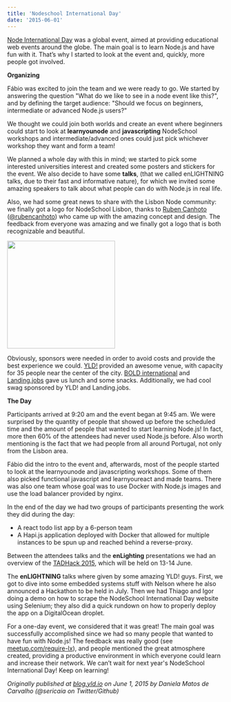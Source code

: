 ```yaml
---
title: 'Nodeschool International Day'
date: '2015-06-01'
---
```


[Node International Day](http://nodeschool.io/international-day/) was a global event, aimed at providing educational web events around the globe. The main goal is to learn Node.js and have fun with it. That’s why I started to look at the event and, quickly, more people got involved.

**Organizing**

Fábio was excited to join the team and we were ready to go. We started by answering the question "What do we like to see in a node event like this?", and by defining the target audience: "Should we focus on beginners, intermediate or advanced Node.js users?"

We thought we could join both worlds and create an event where beginners could start to look at **learnyounode** and **javascripting** NodeSchool workshops and intermediate/advanced ones could just pick whichever workshop they want and form a team!

We planned a whole day with this in mind; we started to pick some interested universities interest and created some posters and stickers for the event. We also decide to have some **talks**, (that we called enLIGHTNING talks, due to their fast and informative nature), for which we invited some amazing speakers to talk about what people can do with Node.js in real life.

Also, we had some great news to share with the Lisbon Node community: we finally got a logo for NodeSchool Lisbon, thanks to [Ruben Canhoto](http://rubencanhoto.com/) ([@rubencanhoto](https://twitter.com/rubencanhoto)) who came up with the amazing concept and design. The feedback from everyone was amazing and we finally got a logo that is both recognizable and beautiful.

<img src="https://cdn.rawgit.com/nodeschool/lisbon/master/logos/NodeSchool-LX.png" width="250" height="250" />

Obviously, sponsors were needed in order to avoid costs and provide the best experience we could. [YLD!](http://yld.io) provided an awesome venue, with capacity for 35 people near the center of the city. [BOLD international](http://www.boldint.com) and [Landing.jobs](https://www.landing.jobs/) gave us lunch and some snacks. Additionally, we had cool swag sponsored by YLD! and Landing.jobs.

**The Day**

Participants arrived at 9:20 am and the event began at 9:45 am. We were surprised by the quantity of people that showed up before the scheduled time and the amount of people that wanted to start learning Node.js! In fact, more then 60% of the attendees had never used Node.js before. Also worth mentioning is the fact that we had people from all around Portugal, not only from the Lisbon area.

Fábio did the intro to the event and, afterwards, most of the people started to look at the learnyounode and javascripting workshops. Some of them also picked functional javascript and learnyoureact and made teams. There was also one team whose goal was to use Docker with Node.js images and use the load balancer provided by nginx.

In the end of the day we had two groups of participants presenting the work they did during the day:

- A react todo list app by a 6-person team
- A Hapi.js application deployed with Docker that allowed for multiple instances to be spun up and reached behind a reverse-proxy.

Between the attendees talks and the **enLighting** presentations we had an overview of the [TADHack 2015](http://tadhack.com/2015/), which will be held on 13-14 June.

The **enLIGHTNING** talks where given by some amazing YLD! guys. First, we got to dive into some embedded systems stuff with Nelson where he also announced a Hackathon to be held in July. Then we had Thiago and Igor doing a demo on how to scrape the NodeSchool International Day website using Selenium; they also did a quick rundown on how to properly deploy the app on a DigitalOcean droplet.

For a one-day event, we considered that it was great! The main goal was successfully accomplished since we had so many people that wanted to have fun with Node.js! The feedback was really good (see [meetup.com/require-lx](http://www.meetup.com/require-lx/events/221544407/)), and people mentioned the great atmosphere created, providing a productive environment in which everyone could learn and increase their network. We can’t wait for next year's NodeSchool International Day! Keep on learning!

_Originally published at [blog.yld.io](https://blog.yld.io/) on June 1, 2015 by Daniela Matos de Carvalho (@sericaia on Twitter/Github)_
